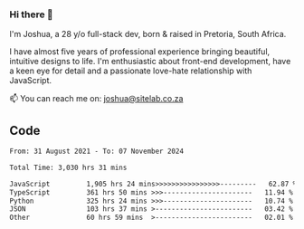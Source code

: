 ### Hi there 👋

I'm Joshua, a 28 y/o full-stack dev, born & raised in Pretoria, South Africa. 

I have almost five years of professional experience bringing beautiful, intuitive designs to life. I'm enthusiastic about front-end development, have a keen eye for detail and a passionate love-hate relationship with JavaScript.

📫 You can reach me on: joshua@sitelab.co.za

## **Code**

<!--START_SECTION:waka-->

```txt
From: 31 August 2021 - To: 07 November 2024

Total Time: 3,030 hrs 31 mins

JavaScript         1,905 hrs 24 mins>>>>>>>>>>>>>>>>---------   62.87 %
TypeScript         361 hrs 50 mins >>>----------------------   11.94 %
Python             325 hrs 24 mins >>>----------------------   10.74 %
JSON               103 hrs 37 mins >------------------------   03.42 %
Other              60 hrs 59 mins  >------------------------   02.01 %
```

<!--END_SECTION:waka-->
